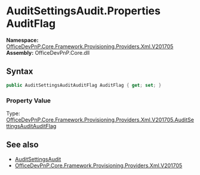 # AuditSettingsAudit.Properties AuditFlag
  

**Namespace:** [OfficeDevPnP.Core.Framework.Provisioning.Providers.Xml.V201705](OfficeDevPnP.Core.Framework.Provisioning.Providers.Xml.V201705.md)  
**Assembly:** OfficeDevPnP.Core.dll  
## Syntax
```C#
public AuditSettingsAuditAuditFlag AuditFlag { get; set; }
```

### Property Value
Type: [OfficeDevPnP.Core.Framework.Provisioning.Providers.Xml.V201705.AuditSettingsAuditAuditFlag](OfficeDevPnP.Core.Framework.Provisioning.Providers.Xml.V201705.AuditSettingsAuditAuditFlag.md)  

## See also
- [AuditSettingsAudit](OfficeDevPnP.Core.Framework.Provisioning.Providers.Xml.V201705.AuditSettingsAudit.md) 
- [OfficeDevPnP.Core.Framework.Provisioning.Providers.Xml.V201705](OfficeDevPnP.Core.Framework.Provisioning.Providers.Xml.V201705.md) 
